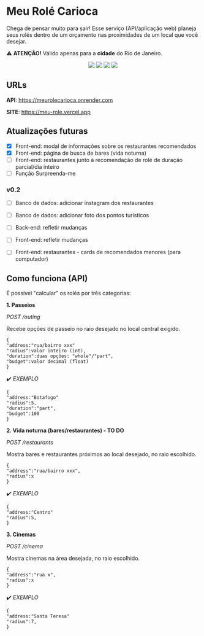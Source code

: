 # Meu Rolé Carioca
Chega de pensar muito para sair! Esse serviço (API/aplicação web) planeja seus rolés dentro de um orçamento nas proximidades de um local que você desejar.

⚠️ **ATENÇÃO!** Válido apenas para a **cidade** do Rio de Janeiro.

<div align="center">

<img src="https://img.shields.io/badge/Node.js-5FA04E?style=flat&logo=nodedotjs&logoColor=fff">
<img src="https://img.shields.io/badge/Vue.js-4FC08D?style=flat&logo=vuedotjs&logoColor=fff">
<img src="https://img.shields.io/badge/Ionic-%233880FF?style=flat&logo=ionic&logoColor=white">
<img src="https://img.shields.io/badge/Typescript-3d85c6?style=flat&logo=typescript&logoColor=white">

</div>

## URLs

**API**: https://meurolecarioca.onrender.com

**SITE**: https://meu-role.vercel.app

## Atualizações futuras

- [x] Front-end: modal de informações sobre os restaurantes recomendados
- [x] Front-end: página de busca de bares (vida noturna)
- [ ] Front-end: restaurantes junto à recomendação de rolé de duração parcial/dia inteiro
- [ ] Função Surpreenda-me

### v0.2

- [ ] Banco de dados: adicionar instagram dos restaurantes
- [ ] Banco de dados: adicionar foto dos pontos turísticos
- [ ] Back-end: refletir mudanças
- [ ] Front-end: refletir mudanças
- [ ] Front-end: restaurantes - cards de recomendados menores (para computador)


## Como funciona (API)
É possível "calcular" os rolés por três categorias:

**1. Passeios**

*POST /outing*

Recebe opções de passeio no raio desejado no local central exigido.

```
{
"address:"rua/bairro xxx"
"radius":valor inteiro (int),
"duration":duas opções: "whole"/"part",
"budget":valor decimal (float)
}
```

✔️ *EXEMPLO*
```
{
"address:"Botafogo"
"radius":5,
"duration":"part",
"budget":100
}
```

**2. Vida noturna (bares/restaurantes) - TO DO**

*POST /restaurants*

Mostra bares e restaurantes próximos ao local desejado, no raio escolhido.

```
{
"address":"rua/bairro xxx",
"radius":x
}
```

✔️ *EXEMPLO*
```
{
"address:"Centro"
"radius":5,
}
```

**3. Cinemas**

*POST /cinema*

Mostra cinemas na área desejada, no raio escolhido.

```
{
"address":"rua x",
"radius":x
}
```

✔️ *EXEMPLO*
```
{
"address:"Santa Teresa"
"radius":7,
}
```